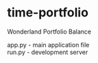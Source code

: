 # time-portfolio
Wonderland Portfolio Balance

app.py - main application file  
run.py - development server
